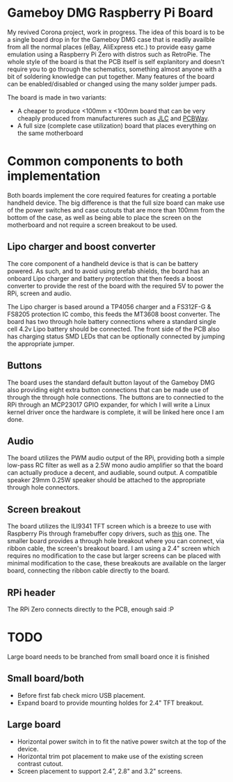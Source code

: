 # Gameboy DMG Raspberry Pi Board

My revived Corona project, work in progress. The idea of this board is to be a single board drop in for the Gameboy DMG case that is readily availble from all the normal places (eBay, AliExpress etc.) to provide easy game emulation using a Raspberry Pi Zero with distros such as RetroPie. The whole style of the board is that the PCB itself is self explanitory and doesn't require you to go through the schematics, something almost anyone with a bit of soldering knowledge can put together. Many features of the board can be enabled/disabled or changed using the many solder jumper pads.

The board is made in two variants:

- A cheaper to produce <100mm x <100mm board that can be very cheaply produced from manufactureres such as [JLC](https://jlcpcb.com/) and [PCBWay](https://www.pcbway.com).
- A full size (complete case utilization) board that places everything on the same motherboard

# Common components to both implementation

Both boards implement the core required features for creating a portable handheld device. The big difference is that the full size board can make use of the power switches and case cutouts that are more than 100mm from the bottom of the case, as well as being able to place the screen on the motherboard and not require a screen breakout to be used.

## Lipo charger and boost converter

The core component of a handheld device is that is can be battery powered. As such, and to avoid using prefab shields, the board has an onboard Lipo charger and battery protection that then feeds a boost converter to provide the rest of the board with the required 5V to power the RPi, screen and audio.

The Lipo charger is based around a TP4056 charger and a FS312F-G & FS8205 protection IC combo, this feeds the MT3608 boost converter. The board has two through hole battery connections where a standard single cell 4.2v Lipo battery should be connected. The front side of the PCB also has charging status SMD LEDs that can be optionally connected by jumping the appropriate jumper.

## Buttons

The board uses the standard default button layout of the Gameboy DMG also providing eight extra button connections that can be made use of through the through hole connections. The buttons are to connectied to the RPi through an MCP23017 GPIO expander, for which I will write a Linux kernel driver once the hardware is complete, it will be linked here once I am done.

## Audio

The board utilizes the PWM audio output of the RPi, providing both a simple low-pass RC filter as well as a 2.5W mono audio amplifier so that the board can actually produce a decent, and audiable, sound output. A compatible speaker 29mm 0.25W speaker should be attached to the appropriate through hole connectors.

## Screen breakout

The board utilizes the ILI9341 TFT screen which is a breeze to use with Raspberry Pis through framebuffer copy drivers, such as [this](https://github.com/juj/fbcp-ili9341) one. The smaller board provides a through hole breakout where you can connect, via ribbon cable, the screen's breakout board. I am using a 2.4" screen which requires no modification to the case but larger screens can be placed with minimal modification to the case, these breakouts are available on the larger board, connecting the ribbon cable directly to the board.

## RPi header

The RPi Zero connects directly to the PCB, enough said :P

# TODO

Large board needs to be branched from small board once it is finished

## Small board/both

- Before first fab check micro USB placement.
- Expand board to provide mounting holdes for 2.4" TFT breakout.

## Large board

- Horizontal power switch in to fit the native power switch at the top of the device.
- Horizontal trim pot placement to make use of the existing screen contrast cutout.
- Screen placement to support 2.4", 2.8" and 3.2" screens.
